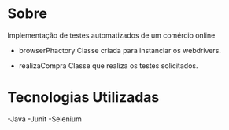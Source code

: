 # Sobre
  
Implementação de testes automatizados de um comércio online 

  - browserPhactory 
    Classe criada para instanciar os webdrivers.

  - realizaCompra
    Classe que realiza os testes solicitados.

# Tecnologias Utilizadas
  
  -Java
  -Junit
  -Selenium

